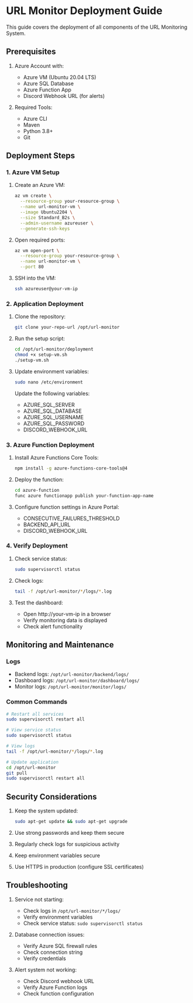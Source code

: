 # URL Monitor Deployment Guide

This guide covers the deployment of all components of the URL Monitoring System.

## Prerequisites

1. Azure Account with:
   - Azure VM (Ubuntu 20.04 LTS)
   - Azure SQL Database
   - Azure Function App
   - Discord Webhook URL (for alerts)

2. Required Tools:
   - Azure CLI
   - Maven
   - Python 3.8+
   - Git

## Deployment Steps

### 1. Azure VM Setup

1. Create an Azure VM:
   ```bash
   az vm create \
     --resource-group your-resource-group \
     --name url-monitor-vm \
     --image Ubuntu2204 \
     --size Standard_B2s \
     --admin-username azureuser \
     --generate-ssh-keys
   ```

2. Open required ports:
   ```bash
   az vm open-port \
     --resource-group your-resource-group \
     --name url-monitor-vm \
     --port 80
   ```

3. SSH into the VM:
   ```bash
   ssh azureuser@your-vm-ip
   ```

### 2. Application Deployment

1. Clone the repository:
   ```bash
   git clone your-repo-url /opt/url-monitor
   ```

2. Run the setup script:
   ```bash
   cd /opt/url-monitor/deployment
   chmod +x setup-vm.sh
   ./setup-vm.sh
   ```

3. Update environment variables:
   ```bash
   sudo nano /etc/environment
   ```
   Update the following variables:
   - AZURE_SQL_SERVER
   - AZURE_SQL_DATABASE
   - AZURE_SQL_USERNAME
   - AZURE_SQL_PASSWORD
   - DISCORD_WEBHOOK_URL

### 3. Azure Function Deployment

1. Install Azure Functions Core Tools:
   ```bash
   npm install -g azure-functions-core-tools@4
   ```

2. Deploy the function:
   ```bash
   cd azure-function
   func azure functionapp publish your-function-app-name
   ```

3. Configure function settings in Azure Portal:
   - CONSECUTIVE_FAILURES_THRESHOLD
   - BACKEND_API_URL
   - DISCORD_WEBHOOK_URL

### 4. Verify Deployment

1. Check service status:
   ```bash
   sudo supervisorctl status
   ```

2. Check logs:
   ```bash
   tail -f /opt/url-monitor/*/logs/*.log
   ```

3. Test the dashboard:
   - Open http://your-vm-ip in a browser
   - Verify monitoring data is displayed
   - Check alert functionality

## Monitoring and Maintenance

### Logs
- Backend logs: `/opt/url-monitor/backend/logs/`
- Dashboard logs: `/opt/url-monitor/dashboard/logs/`
- Monitor logs: `/opt/url-monitor/monitor/logs/`

### Common Commands
```bash
# Restart all services
sudo supervisorctl restart all

# View service status
sudo supervisorctl status

# View logs
tail -f /opt/url-monitor/*/logs/*.log

# Update application
cd /opt/url-monitor
git pull
sudo supervisorctl restart all
```

## Security Considerations

1. Keep the system updated:
   ```bash
   sudo apt-get update && sudo apt-get upgrade
   ```

2. Use strong passwords and keep them secure

3. Regularly check logs for suspicious activity

4. Keep environment variables secure

5. Use HTTPS in production (configure SSL certificates)

## Troubleshooting

1. Service not starting:
   - Check logs in `/opt/url-monitor/*/logs/`
   - Verify environment variables
   - Check service status: `sudo supervisorctl status`

2. Database connection issues:
   - Verify Azure SQL firewall rules
   - Check connection string
   - Verify credentials

3. Alert system not working:
   - Check Discord webhook URL
   - Verify Azure Function logs
   - Check function configuration 